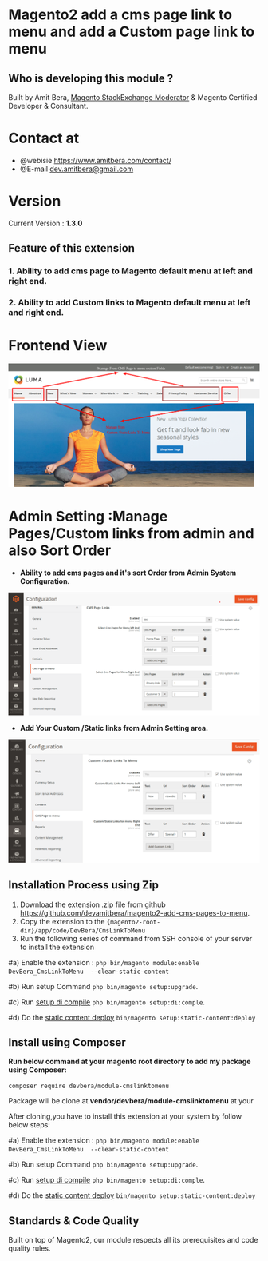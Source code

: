 Magento2 add a cms page link to menu and add a Custom page link to menu
========================



## Who is developing this module ? 

Built by Amit Bera, [Magento StackExchange Moderator](https://magento.stackexchange.com/users/4564/amit-bera?tab=profile) & Magento Certified Developer & Consultant.
# Contact at

- @webisie https://www.amitbera.com/contact/
- @E-mail dev.amitbera@gmail.com

# Version
 Current Version : **1.3.0**
## Feature of this extension



### 1. Ability to add cms page to Magento default menu at left and right end.

### 2. Ability to add Custom links to Magento default menu at left and right end.

# Frontend View

![Menu](docs/static/frontend.png)

# Admin Setting :Manage Pages/Custom links from admin and also Sort Order

 - **Ability to add cms pages and it's sort Order from Admin System Configuration.**

![Admin Setting](docs/static/CMS-Page.png)

 - **Add Your Custom /Static links from Admin Setting area.**
 
 ![Admin Setting](docs/static/Custom_links.png)
 


## Installation Process using Zip

1. Download the extension .zip file from github https://github.com/devamitbera/magento2-add-cms-pages-to-menu.
2. Copy the extension  to the `{magento2-root-dir}/app/code/DevBera/CmsLinkToMenu` 
3. Run the following series of command from SSH console of your server to install  the extension

#a)  Enable the extension : `php bin/magento module:enable DevBera_CmsLinkToMenu  --clear-static-content`

#b)  Run setup  Command `php bin/magento setup:upgrade`.

#c)  Run [setup di compile](https://devdocs.magento.com/guides/v2.3/config-guide/cli/config-cli-subcommands-compiler.html) `php bin/magento setup:di:comple`.

#d)  Do the [static content deploy](https://devdocs.magento.com/guides/v2.3/config-guide/cli/config-cli-subcommands-static-view.html) `bin/magento setup:static-content:deploy`

## Install using Composer


**Run below command at your magento root directory to add my package using Composer:**

`composer require devbera/module-cmslinktomenu`
 
 Package will be  clone at **vendor/devbera/module-cmslinktomenu** at your
 
 After cloning,you have to install this extension at your system by follow below steps:
 
 
#a)  Enable the extension : `php bin/magento module:enable DevBera_CmsLinkToMenu  --clear-static-content`

#b)  Run setup  Command `php bin/magento setup:upgrade`.

#c)  Run [setup di compile](https://devdocs.magento.com/guides/v2.3/config-guide/cli/config-cli-subcommands-compiler.html) `php bin/magento setup:di:comple`.

#d)  Do the [static content deploy](https://devdocs.magento.com/guides/v2.3/config-guide/cli/config-cli-subcommands-static-view.html) `bin/magento setup:static-content:deploy`
 

## Standards & Code Quality

Built on top of Magento2, our module respects all its prerequisites and code quality rules.

